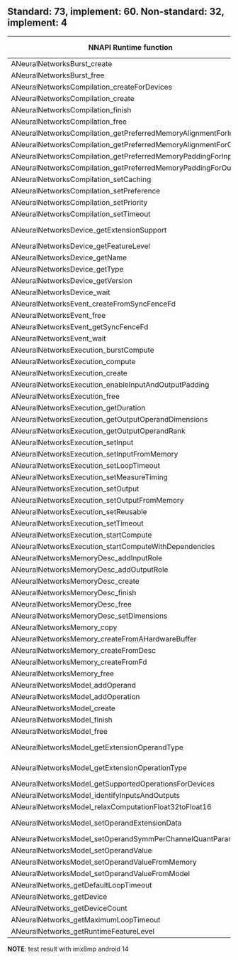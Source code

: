 ## Standard: 73, implement: 60. Non-standard: 32, implement: 4

| NNAPI Runtime function                                                    | Status | feature level |
| -                                                                         | -      | -             |
| ANeuralNetworksBurst_create                                               | No     | 5             |
| ANeuralNetworksBurst_free                                                 | No     | 5             |
| ANeuralNetworksCompilation_createForDevices                               | Yes    | 5             |
| ANeuralNetworksCompilation_create                                         | Yes    | 5             |
| ANeuralNetworksCompilation_finish                                         | Yes    | 5             |
| ANeuralNetworksCompilation_free                                           | Yes    | 5             |
| ANeuralNetworksCompilation_getPreferredMemoryAlignmentForInput            | No     | 5             |
| ANeuralNetworksCompilation_getPreferredMemoryAlignmentForOutput           | No     | 5             |
| ANeuralNetworksCompilation_getPreferredMemoryPaddingForInput              | No     | 5             |
| ANeuralNetworksCompilation_getPreferredMemoryPaddingForOutput             | No     | 5             |
| ANeuralNetworksCompilation_setCaching                                     | Yes    | 5             |
| ANeuralNetworksCompilation_setPreference                                  | Yes    | 5             |
| ANeuralNetworksCompilation_setPriority                                    | Yes    | 5             |
| ANeuralNetworksCompilation_setTimeout                                     | Yes    | 5             |
| ANeuralNetworksDevice_getExtensionSupport                                 | Won't Support | 5      |
| ANeuralNetworksDevice_getFeatureLevel                                     | Yes    | 5             |
| ANeuralNetworksDevice_getName                                             | Yes    | 5             |
| ANeuralNetworksDevice_getType                                             | Yes    | 5             |
| ANeuralNetworksDevice_getVersion                                          | Yes    | 5             |
| ANeuralNetworksDevice_wait                                                | No     | 5             |
| ANeuralNetworksEvent_createFromSyncFenceFd                                | Yes    | 5             |
| ANeuralNetworksEvent_free                                                 | Yes    | 5             |
| ANeuralNetworksEvent_getSyncFenceFd                                       | Yes    | 5             |
| ANeuralNetworksEvent_wait                                                 | Yes    | 5             |
| ANeuralNetworksExecution_burstCompute                                     | No     | 5             |
| ANeuralNetworksExecution_compute                                          | Yes    | 5             |
| ANeuralNetworksExecution_create                                           | Yes    | 5             |
| ANeuralNetworksExecution_enableInputAndOutputPadding                      | No     | 5             |
| ANeuralNetworksExecution_free                                             | Yes    | 5             |
| ANeuralNetworksExecution_getDuration                                      | Yes    | 5             |
| ANeuralNetworksExecution_getOutputOperandDimensions                       | Yes    | 5             |
| ANeuralNetworksExecution_getOutputOperandRank                             | Yes    | 5             |
| ANeuralNetworksExecution_setInput                                         | Yes    | 5             |
| ANeuralNetworksExecution_setInputFromMemory                               | Yes    | 5             |
| ANeuralNetworksExecution_setLoopTimeout                                   | Yes    | 5             |
| ANeuralNetworksExecution_setMeasureTiming                                 | Yes    | 5             |
| ANeuralNetworksExecution_setOutput                                        | Yes    | 5             |
| ANeuralNetworksExecution_setOutputFromMemory                              | Yes    | 5             |
| ANeuralNetworksExecution_setReusable                                      | Yes    | 5             |
| ANeuralNetworksExecution_setTimeout                                       | Yes    | 5             |
| ANeuralNetworksExecution_startCompute                                     | Yes    | 5             |
| ANeuralNetworksExecution_startComputeWithDependencies                     | Yes    | 5             |
| ANeuralNetworksMemoryDesc_addInputRole                                    | Yes    | 5             |
| ANeuralNetworksMemoryDesc_addOutputRole                                   | Yes    | 5             |
| ANeuralNetworksMemoryDesc_create                                          | Yes    | 5             |
| ANeuralNetworksMemoryDesc_finish                                          | Yes    | 5             |
| ANeuralNetworksMemoryDesc_free                                            | Yes    | 5             |
| ANeuralNetworksMemoryDesc_setDimensions                                   | Yes    | 5             |
| ANeuralNetworksMemory_copy                                                | Yes    | 5             |
| ANeuralNetworksMemory_createFromAHardwareBuffer                           | Yes    | 5             |
| ANeuralNetworksMemory_createFromDesc                                      | Yes    | 5             |
| ANeuralNetworksMemory_createFromFd                                        | Yes    | 5             |
| ANeuralNetworksMemory_free                                                | Yes    | 5             |
| ANeuralNetworksModel_addOperand                                           | Yes    | 5             |
| ANeuralNetworksModel_addOperation                                         | Yes    | 5             |
| ANeuralNetworksModel_create                                               | Yes    | 5             |
| ANeuralNetworksModel_finish                                               | Yes    | 5             |
| ANeuralNetworksModel_free                                                 | Yes    | 5             |
| ANeuralNetworksModel_getExtensionOperandType                              | Won't support | 5      |
| ANeuralNetworksModel_getExtensionOperationType                            | Won't Support | 5      |
| ANeuralNetworksModel_getSupportedOperationsForDevices                     | Yes    | 5             |
| ANeuralNetworksModel_identifyInputsAndOutputs                             | Yes    | 5             |
| ANeuralNetworksModel_relaxComputationFloat32toFloat16                     | Yes    | 5             |
| ANeuralNetworksModel_setOperandExtensionData                              | won't suppoprt | 5     |
| ANeuralNetworksModel_setOperandSymmPerChannelQuantParams                  | Yes    | 5             |
| ANeuralNetworksModel_setOperandValue                                      | Yes    | 5             |
| ANeuralNetworksModel_setOperandValueFromMemory                            | Yes    | 5             |
| ANeuralNetworksModel_setOperandValueFromModel                             | Yes    | 5             |
| ANeuralNetworks_getDefaultLoopTimeout                                     | Yes    | 5             |
| ANeuralNetworks_getDevice                                                 | Yes    | 5             |
| ANeuralNetworks_getDeviceCount                                            | Yes    | 5             |
| ANeuralNetworks_getMaximumLoopTimeout                                     | Yes    | 5             |
| ANeuralNetworks_getRuntimeFeatureLevel                                    | Yes    | 5             |

**NOTE**: test result with imx8mp android 14